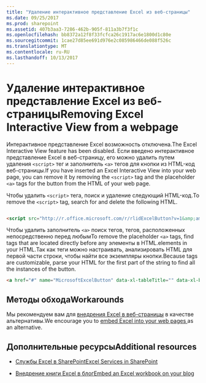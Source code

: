 ```yaml
---
title: "Удаление интерактивное представление Excel из веб-страницы"
ms.date: 09/25/2017
ms.prod: sharepoint
ms.assetid: 407b3aa3-7286-462b-905f-811a3b7f3f1c
ms.openlocfilehash: bb8372a12f8f33fcfca26c1917ac6e1800d1c80e
ms.sourcegitcommit: 1cae27d85ee691d976e2c085986466de088f526c
ms.translationtype: MT
ms.contentlocale: ru-RU
ms.lasthandoff: 10/13/2017
---
```

# <a name="removing-excel-interactive-view-from-a-webpage"></a><span data-ttu-id="68b82-102">Удаление интерактивное представление Excel из веб-страницы</span><span class="sxs-lookup"><span data-stu-id="68b82-102">Removing Excel Interactive View from a webpage</span></span>

<span data-ttu-id="68b82-103">Интерактивное представление Excel возможность отключена.</span><span class="sxs-lookup"><span data-stu-id="68b82-103">The Excel Interactive View feature has been disabled.</span></span> <span data-ttu-id="68b82-104">Если введено интерактивное представление Excel в веб-страницу, его можно удалить путем удаления `<script>` тег и заполнитель `<a>` тегов для кнопки из HTML-код веб-страницы.</span><span class="sxs-lookup"><span data-stu-id="68b82-104">If you have inserted an Excel Interactive View into your web page, you can remove it by removing the  `<script>` tag and the placeholder `<a>` tags for the button from the HTML of your web page.</span></span>
  
    
    

<span data-ttu-id="68b82-105">Чтобы удалить `<script>` тега, поиск и удаление следующий HTML-код.</span><span class="sxs-lookup"><span data-stu-id="68b82-105">To remove the  `<script>` tag, search for and delete the following HTML.</span></span>


```HTML

<script src="http://r.office.microsoft.com/r/rlidExcelButton?v=1&amp;amp;kip=1" type="text/javascript"></script>
```

<span data-ttu-id="68b82-106">Чтобы удалить заполнитель `<a>` поиск тегов, <a> тегов, расположенных непосредственно перед любым</span><span class="sxs-lookup"><span data-stu-id="68b82-106">To remove the placeholder  `<a>` tags, find <a> tags that are located directly before any</span></span> <table> <span data-ttu-id="68b82-107">элементы в HTML.</span><span class="sxs-lookup"><span data-stu-id="68b82-107">elements in your HTML.</span></span> <span data-ttu-id="68b82-108">Так как <a> теги можно настраивать, анализировать HTML для первой части строки, чтобы найти все экземпляры кнопки.</span><span class="sxs-lookup"><span data-stu-id="68b82-108">Because <a> tags are customizable, parse your HTML for the first part of the string to find all the instances of the button.</span></span>


```HTML
<a href="#" name="MicrosoftExcelButton" data-xl-tableTitle="" data-xl-buttonStyle="Standard" data-xl-fileName="Book1" data-xl-attribution="" ></a>
```


## <a name="workarounds"></a><span data-ttu-id="68b82-109">Методы обхода</span><span class="sxs-lookup"><span data-stu-id="68b82-109">Workarounds</span></span>

<span data-ttu-id="68b82-110">Мы рекомендуем вам для [внедрения Excel в веб-страницы](https://support.office.com/en-au/article/Share-it-Embed-an-Excel-workbook-on-your-blog-804e1845-5662-487e-9b38-f96307144081?ui=en-US&amp;rs=en-AU&amp;ad=AU) в качестве альтернативы.</span><span class="sxs-lookup"><span data-stu-id="68b82-110">We encourage you to  [embed Excel into your web pages ](https://support.office.com/en-au/article/Share-it-Embed-an-Excel-workbook-on-your-blog-804e1845-5662-487e-9b38-f96307144081?ui=en-US&amp;rs=en-AU&amp;ad=AU) as an alternative.</span></span>
  
    
    

## <a name="additional-resources"></a><span data-ttu-id="68b82-111">Дополнительные ресурсы</span><span class="sxs-lookup"><span data-stu-id="68b82-111">Additional resources</span></span>
<span data-ttu-id="68b82-112"><a name="bk_addresources"> </a></span><span class="sxs-lookup"><span data-stu-id="68b82-112"></span></span>


-  [<span data-ttu-id="68b82-113">Службы Excel в SharePoint</span><span class="sxs-lookup"><span data-stu-id="68b82-113">Excel Services in SharePoint</span></span>](excel-services-in-sharepoint.md)
    
  
-  [<span data-ttu-id="68b82-114">Внедрение книги Excel в блог</span><span class="sxs-lookup"><span data-stu-id="68b82-114">Embed an Excel workbook on your blog</span></span>](https://support.office.com/en-au/article/Share-it-Embed-an-Excel-workbook-on-your-blog-804e1845-5662-487e-9b38-f96307144081?ui=en-US&amp;rs=en-AU&amp;ad=AU)
    
  

